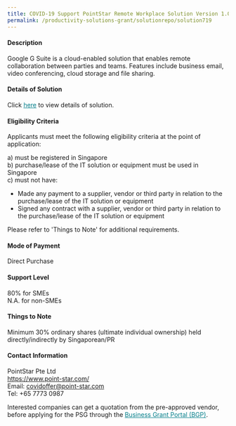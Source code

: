 ```yaml
---
title: COVID-19 Support PointStar Remote Workplace Solution Version 1.0 - Enterprise (Google G Suite)
permalink: /productivity-solutions-grant/solutionrepo/solution719
---
```


#### Description

Google G Suite is a cloud-enabled solution that enables remote collaboration between parties and teams. Features include business email, video conferencing, cloud storage and file sharing.   


#### Details of Solution

Click <a href='https://govassist.gobusiness.gov.sg/images/psg/Desensitised_PointStar_Remote_Working_Annex3_CR_wef_24_July_2020(mti)_Part_3.pdf' style='color:#037e8a'>here</a> to view details of solution.

#### Eligibility Criteria

Applicants must meet the following eligibility criteria at the point of application:

a) must be registered in Singapore <br>
b) purchase/lease of the IT solution or equipment must be used in Singapore <br>
c) must not have:
- Made any payment to a supplier, vendor or third party in relation to the purchase/lease of the IT solution or equipment
- Signed any contract with a supplier, vendor or third party in relation to the purchase/lease of the IT solution or equipment

Please refer to 'Things to Note' for additional requirements.

#### Mode of Payment
Direct Purchase

#### Support Level
80% for SMEs <br>
N.A. for non-SMEs

#### Things to Note
Minimum 30% ordinary shares (ultimate individual ownership) held directly/indirectly by Singaporean/PR

#### Contact Information
PointStar Pte Ltd<br>https://www.point-star.com/<br>Email: covidoffer@point-star.com<br>Tel: +65 7773 0987

Interested companies can get a quotation from the pre-approved vendor, before applying for the PSG through the <a target='_blank' style='color:#037e8a' href='https://www.businessgrants.gov.sg/'>Business Grant Portal (BGP)</a>.
